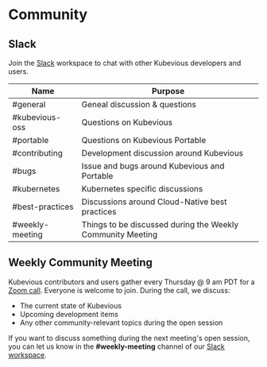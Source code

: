 # Community

## Slack

Join the [Slack](https://kubevious.io/slack) workspace to chat with other Kubevious developers and users.

| Name            | Purpose                                                    |
| --------------- | ---------------------------------------------------------- |
| #general        | Geneal discussion & questions                              |
| #kubevious-oss  | Questions on Kubevious                                     |
| #portable       | Questions on Kubevious Portable                            |
| #contributing   | Development discussion around Kubevious                    |
| #bugs           | Issue and bugs around Kubevious and Portable               |
| #kubernetes     | Kubernetes specific discussions                            |
| #best-practices | Discussions around Cloud-Native best practices             |
| #weekly-meeting | Things to be discussed during the Weekly Community Meeting |

## Weekly Community Meeting
Kubevious contributors and users gather every Thursday @ 9 am PDT for a [Zoom call](https://us06web.zoom.us/j/84612326916?pwd=OWRjY21NL3RzWGd3czdEQTRuekt0Zz09). Everyone is welcome to join. During the call, we discuss:
- The current state of Kubevious
- Upcoming development items
- Any other community-relevant topics during the open session

If you want to discuss something during the next meeting's open session, you can let us know in the **#weekly-meeting** channel of our [Slack workspace](https://kubevious.io/slack).